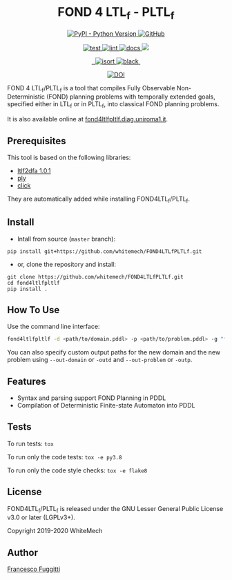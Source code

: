<h1 align="center">
  FOND 4 LTL<sub>f</sub> - PLTL<sub>f</sub>
</h1>

<p align="center">
  <a href="https://pypi.org/project/FOND4LTLfPLTLf">
    <img alt="PyPI - Python Version" src="https://img.shields.io/pypi/pyversions/ltlf2dfa" />
  </a>
  <a href="https://github.com/whitemech/FOND4LTLfPLTLf/blob/master/LICENSE">
    <img alt="GitHub" src="https://img.shields.io/badge/license-LGPLv3%2B-blue">
  </a>
</p>
<p align="center">
  <a href="">
    <img alt="test" src="https://github.com/whitemech/FOND4LTLfPLTLf/workflows/test/badge.svg">
  </a>
  <a href="">
    <img alt="lint" src="https://github.com/whitemech/FOND4LTLfPLTLf/workflows/lint/badge.svg">
  </a>
  <a href="">
    <img alt="docs" src="https://github.com/whitemech/FOND4LTLfPLTLf/workflows/docs/badge.svg">
  </a>
  <a href="https://codecov.io/gh/whitemech/FOND4LTLfPLTLf">
    <img src="https://codecov.io/gh/whitemech/FOND4LTLfPLTLf/branch/master/graph/badge.svg?token=KKWRAH29O7"/>
  </a>
</p>
<p align="center">
  <a href="https://img.shields.io/badge/flake8-checked-blueviolet">
    <img alt="" src="https://img.shields.io/badge/flake8-checked-blueviolet">
  </a>
  <a href="https://img.shields.io/badge/mypy-checked-blue">
    <img alt="" src="https://img.shields.io/badge/mypy-checked-blue">
  </a>
  <a href="https://img.shields.io/badge/isort-checked-yellow">
    <img alt="isort" src="https://img.shields.io/badge/isort-checked-yellow" />
  </a>
  <a href="https://img.shields.io/badge/code%20style-black-black">
    <img alt="black" src="https://img.shields.io/badge/code%20style-black-black" />
  </a>
  <a href="https://www.mkdocs.org/">
    <img alt="" src="https://img.shields.io/badge/docs-mkdocs-9cf">
</p>
<p align="center">
<a href="https://doi.org/10.5281/zenodo.4876281"><img src="https://zenodo.org/badge/DOI/10.5281/zenodo.4876281.svg" alt="DOI"></a>
</p>

FOND 4 LTL<sub>f</sub>/PLTL<sub>f</sub> is a tool that compiles Fully Observable Non-Deterministic (FOND) planning
problems with temporally extended goals, specified either in LTL<sub>f</sub> or in PLTL<sub>f</sub>, into classical FOND
planning problems.

It is also available online at [fond4ltlfpltlf.diag.uniroma1.it](https://fond4ltlf.herokuapp.com/).

## Prerequisites

This tool is based on the following libraries:

- [ltlf2dfa 1.0.1](https://pypi.org/project/ltlf2dfa/)
- [ply](https://pypi.org/project/ply/)
- [click](https://pypi.org/project/click/)

They are automatically added while installing FOND4LTL<sub>f</sub>/PLTL<sub>f</sub>.

## Install

- Intall from source (`master` branch):

```
pip install git+https://github.com/whitemech/FOND4LTLfPLTLf.git
```

- or, clone the repository and install:

```
git clone https://github.com/whitemech/FOND4LTLfPLTLf.git
cd fond4ltlfpltlf
pip install .
```

## How To Use

Use the command line interface:

```bash
fond4ltlfpltlf -d <path/to/domain.pddl> -p <path/to/problem.pddl> -g "formula"
```

You can also specify custom output paths for the new domain and the new problem using `--out-domain` or `-outd`
and `--out-problem` or `-outp`.

## Features

* Syntax and parsing support FOND Planning in PDDL
* Compilation of Deterministic Finite-state Automaton into PDDL

## Tests

To run tests: `tox`

To run only the code tests: `tox -e py3.8`

To run only the code style checks: `tox -e flake8`

## License

FOND4LTL<sub>f</sub>/PLTL<sub>f</sub> is released under the GNU Lesser General Public License v3.0 or later (LGPLv3+).

Copyright 2019-2020 WhiteMech

## Author

[Francesco Fuggitti](https://francescofuggitti.github.io/)


